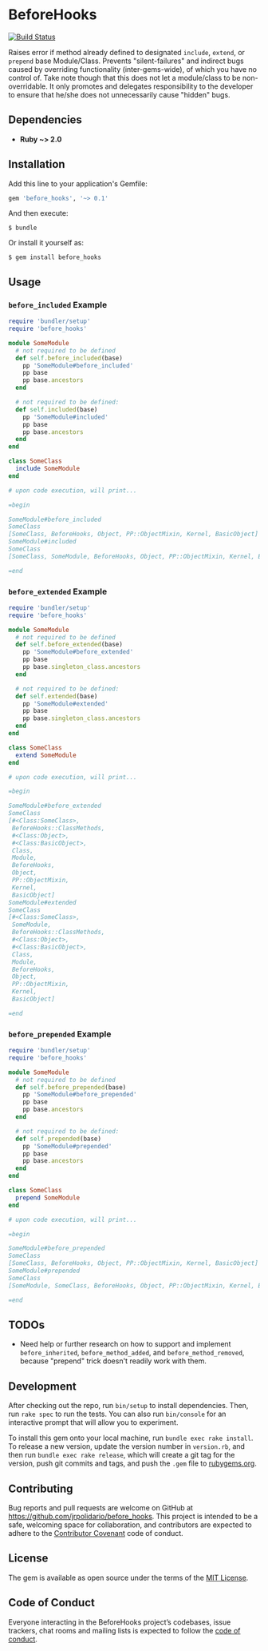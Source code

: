 # BeforeHooks

[![Build Status](https://travis-ci.org/jrpolidario/before_hooks.svg?branch=master)](https://travis-ci.org/jrpolidario/before_hooks)

Raises error if method already defined to designated `include`, `extend`, or `prepend` base Module/Class.
Prevents "silent-failures" and indirect bugs caused by overriding functionality (inter-gems-wide), of which you have no control of.
Take note though that this does not let a module/class to be non-overridable.
It only promotes and delegates responsibility to the developer to ensure that he/she does not unnecessarily cause "hidden" bugs.

## Dependencies

* **Ruby ~> 2.0**

## Installation

Add this line to your application's Gemfile:

```ruby
gem 'before_hooks', '~> 0.1'
```

And then execute:

    $ bundle

Or install it yourself as:

    $ gem install before_hooks

## Usage

### `before_included` Example

```ruby
require 'bundler/setup'
require 'before_hooks'

module SomeModule
  # not required to be defined
  def self.before_included(base)
    pp 'SomeModule#before_included'
    pp base
    pp base.ancestors
  end

  # not required to be defined:
  def self.included(base)
    pp 'SomeModule#included'
    pp base
    pp base.ancestors
  end
end

class SomeClass
  include SomeModule
end

# upon code execution, will print...

=begin

SomeModule#before_included
SomeClass
[SomeClass, BeforeHooks, Object, PP::ObjectMixin, Kernel, BasicObject]
SomeModule#included
SomeClass
[SomeClass, SomeModule, BeforeHooks, Object, PP::ObjectMixin, Kernel, BasicObject]

=end
```

### `before_extended` Example

```ruby
require 'bundler/setup'
require 'before_hooks'

module SomeModule
  # not required to be defined
  def self.before_extended(base)
    pp 'SomeModule#before_extended'
    pp base
    pp base.singleton_class.ancestors
  end

  # not required to be defined:
  def self.extended(base)
    pp 'SomeModule#extended'
    pp base
    pp base.singleton_class.ancestors
  end
end

class SomeClass
  extend SomeModule
end

# upon code execution, will print...

=begin

SomeModule#before_extended
SomeClass
[#<Class:SomeClass>,
 BeforeHooks::ClassMethods,
 #<Class:Object>,
 #<Class:BasicObject>,
 Class,
 Module,
 BeforeHooks,
 Object,
 PP::ObjectMixin,
 Kernel,
 BasicObject]
SomeModule#extended
SomeClass
[#<Class:SomeClass>,
 SomeModule,
 BeforeHooks::ClassMethods,
 #<Class:Object>,
 #<Class:BasicObject>,
 Class,
 Module,
 BeforeHooks,
 Object,
 PP::ObjectMixin,
 Kernel,
 BasicObject]

=end
```

### `before_prepended` Example

```ruby
require 'bundler/setup'
require 'before_hooks'

module SomeModule
  # not required to be defined
  def self.before_prepended(base)
    pp 'SomeModule#before_prepended'
    pp base
    pp base.ancestors
  end

  # not required to be defined:
  def self.prepended(base)
    pp 'SomeModule#prepended'
    pp base
    pp base.ancestors
  end
end

class SomeClass
  prepend SomeModule
end

# upon code execution, will print...

=begin

SomeModule#before_prepended
SomeClass
[SomeClass, BeforeHooks, Object, PP::ObjectMixin, Kernel, BasicObject]
SomeModule#prepended
SomeClass
[SomeModule, SomeClass, BeforeHooks, Object, PP::ObjectMixin, Kernel, BasicObject]

=end
```

## TODOs
* Need help or further research on how to support and implement `before_inherited`, `before_method_added`, and `before_method_removed`, because "prepend" trick doesn't readily work with them.

## Development

After checking out the repo, run `bin/setup` to install dependencies. Then, run `rake spec` to run the tests. You can also run `bin/console` for an interactive prompt that will allow you to experiment.

To install this gem onto your local machine, run `bundle exec rake install`. To release a new version, update the version number in `version.rb`, and then run `bundle exec rake release`, which will create a git tag for the version, push git commits and tags, and push the `.gem` file to [rubygems.org](https://rubygems.org).

## Contributing

Bug reports and pull requests are welcome on GitHub at https://github.com/jrpolidario/before_hooks. This project is intended to be a safe, welcoming space for collaboration, and contributors are expected to adhere to the [Contributor Covenant](http://contributor-covenant.org) code of conduct.

## License

The gem is available as open source under the terms of the [MIT License](https://opensource.org/licenses/MIT).

## Code of Conduct

Everyone interacting in the BeforeHooks project’s codebases, issue trackers, chat rooms and mailing lists is expected to follow the [code of conduct](https://github.com/jrpolidario/before_hooks/blob/master/CODE_OF_CONDUCT.md).
